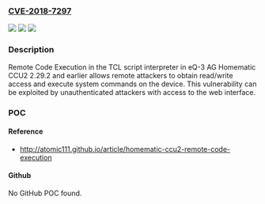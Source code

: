 ### [CVE-2018-7297](https://cve.mitre.org/cgi-bin/cvename.cgi?name=CVE-2018-7297)
![](https://img.shields.io/static/v1?label=Product&message=n%2Fa&color=blue)
![](https://img.shields.io/static/v1?label=Version&message=n%2Fa&color=blue)
![](https://img.shields.io/static/v1?label=Vulnerability&message=n%2Fa&color=brighgreen)

### Description

Remote Code Execution in the TCL script interpreter in eQ-3 AG Homematic CCU2 2.29.2 and earlier allows remote attackers to obtain read/write access and execute system commands on the device. This vulnerability can be exploited by unauthenticated attackers with access to the web interface.

### POC

#### Reference
- http://atomic111.github.io/article/homematic-ccu2-remote-code-execution

#### Github
No GitHub POC found.

